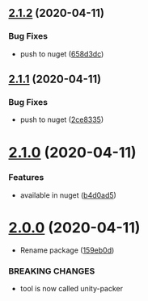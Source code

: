 ## [2.1.2](https://github.com/MirrorNG/unity-packer/compare/v2.1.1...v2.1.2) (2020-04-11)


### Bug Fixes

* push to nuget ([658d3dc](https://github.com/MirrorNG/unity-packer/commit/658d3dc5c95fec757a387a56a89476df92d4311d))

## [2.1.1](https://github.com/MirrorNG/unity-packer/compare/v2.1.0...v2.1.1) (2020-04-11)


### Bug Fixes

* push to nuget ([2ce8335](https://github.com/MirrorNG/unity-packer/commit/2ce8335af5e0739d00f70ecc93a7ddee96aa0a96))

# [2.1.0](https://github.com/MirrorNG/unity-packer/compare/v2.0.0...v2.1.0) (2020-04-11)


### Features

* available in nuget ([b4d0ad5](https://github.com/MirrorNG/unity-packer/commit/b4d0ad537302c395ebbcdb0a5e2875bc0c63dd6a))

# [2.0.0](https://github.com/MirrorNG/unity-packer/compare/v1.2.5...v2.0.0) (2020-04-11)


* Rename package ([159eb0d](https://github.com/MirrorNG/unity-packer/commit/159eb0d6d947bb59c17cb5589ecc599ff4f3cffc))


### BREAKING CHANGES

* tool is now called unity-packer
